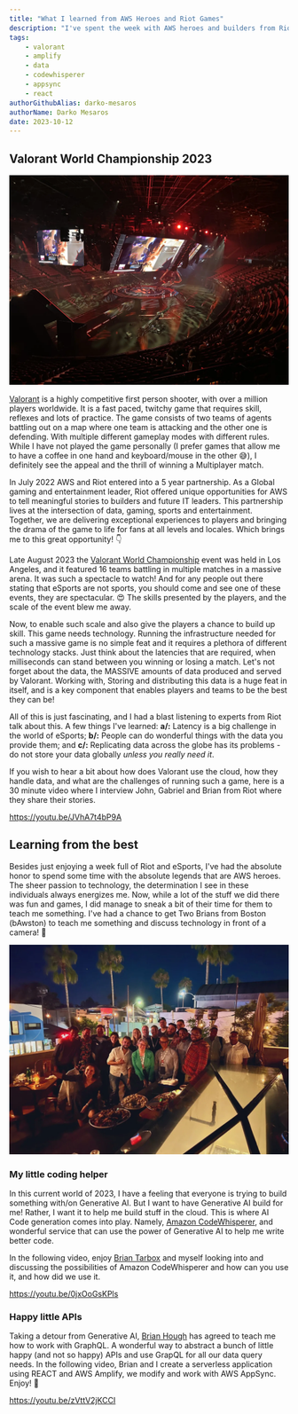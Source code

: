 ```yaml
---
title: "What I learned from AWS Heroes and Riot Games"
description: "I've spent the week with AWS heroes and builders from Riot games, where I asked them to teach me (and you) a few things. Here is a summary and videos of the things I've learned."
tags:
    - valorant
    - amplify
    - data
    - codewhisperer
    - appsync
    - react
authorGithubAlias: darko-mesaros
authorName: Darko Mesaros
date: 2023-10-12
---
```


## Valorant World Championship 2023

![Arena where the event took place in](images/tournament.webp "The Valorant World Championship finals 2023")

[Valorant](https://playvalorant.com/en-us/) is a highly competitive first person shooter, with over a million players worldwide. It is a fast paced, twitchy game that requires skill, reflexes and lots of practice. The game consists of two teams of agents battling out on a map where one team is attacking and the other one is defending. With multiple different gameplay modes with different rules. While I have not played the game personally (I prefer games that allow me to have a coffee in one hand and keyboard/mouse in the other 😅), I definitely see the appeal and the thrill of winning a Multiplayer match. 

In July 2022 AWS and Riot entered into a 5 year partnership. As a Global gaming and entertainment leader, Riot offered unique opportunities for AWS to tell meaningful stories to builders and future IT leaders. This partnership lives at the intersection of data, gaming, sports and entertainment. Together, we are delivering exceptional experiences to players and bringing the drama of the game to life for fans at all levels and locales. Which brings me to this great opportunity! 👇

Late August 2023 the [Valorant World Championship](https://valorantesports.com/news/champions-los-angeles-ticket-sale-information/en-us) event was held in Los Angeles, and it featured 16 teams battling in multiple matches in a massive arena. It was such a spectacle to watch! And for any people out there stating that eSports are not sports, you should come and see one of these events, they are spectacular. 😍 The skills presented by the players, and the scale of the event blew me away.

Now, to enable such scale and also give the players a chance to build up skill. This game needs technology. Running the infrastructure needed for such a massive game is no simple feat and it requires a plethora of different technology stacks. Just think about the latencies that are required, when milliseconds can stand between you winning or losing a match. Let's not forget about the data, the MASSIVE amounts of data produced and served by Valorant. Working with, Storing and distributing this data is a huge feat in itself, and is a key component that enables players and teams to be the best they can be!

All of this is just fascinating, and I had a blast listening to experts from Riot talk about this. A few things I've learned: 
**a/:** Latency is a big challenge in the world of eSports; 
**b/:** People can do wonderful things with the data you provide them; and 
**c/:** Replicating data across the globe has its problems - do not store your data globally *unless you really need it*. 

If you wish to hear a bit about how does Valorant use the cloud, how they handle data, and what are the challenges of running such a game, here is a 30 minute video where I interview John, Gabriel and Brian from Riot where they share their stories.


https://youtu.be/JVhA7t4bP9A

## Learning from the best

Besides just enjoying a week full of Riot and eSports, I've had the absolute honor to spend some time with the absolute legends that are AWS heroes. The sheer passion to technology, the determination I see in these individuals always energizes me. Now, while a lot of the stuff we did there was fun and games, I did manage to sneak a bit of their time for them to teach me something. I've had a chance to get Two Brians from Boston (bAwston) to teach me something and discuss technology in front of a camera! 🥳

![Picture of AWS heroes that attended this event](images/heroes.webp "AWS Heroes are one of my favorite people")

### My little coding helper

In this current world of 2023, I have a feeling that everyone is trying to build something with/on Generative AI. But I want to have Generative AI build for me! Rather, I want it to help me build stuff in the cloud. This is where AI Code generation comes into play. Namely, [Amazon CodeWhisperer](https://aws.amazon.com/blogs/aws/amazon-codewhisperer-free-for-individual-use-is-now-generally-available/?sc_channel=el&sc_campaign=datamlwave&sc_geo=mult&sc_country=mult&sc_outcome=acq&sc_content=valorant-world-championshio-learnings), and wonderful service that can use the power of Generative AI to help me write better code.

In the following video, enjoy [Brian Tarbox](https://www.linkedin.com/in/briantarbox/) and myself looking into and discussing the possibilities of Amazon CodeWhisperer and how can you use it, and how did we use it.

https://youtu.be/0jxOoGsKPls

### Happy little APIs

Taking a detour from Generative AI, [Brian Hough](https://www.linkedin.com/in/brianhhough/) has agreed to teach me how to work with GraphQL. A wonderful way to abstract a bunch of little happy (and not so happy) APIs and use GrapQL for all our data query needs. In the following video, Brian and I create a serverless application using REACT and AWS Amplify, we modify and work with AWS AppSync. Enjoy! 👏

https://youtu.be/zVttV2jKCCI
